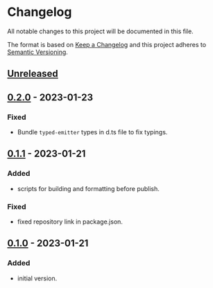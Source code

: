# Changelog

All notable changes to this project will be documented in this file.

The format is based on [Keep a Changelog](http://keepachangelog.com/en/1.0.0/)
and this project adheres to [Semantic Versioning](http://semver.org/spec/v2.0.0.html).

## [Unreleased]

## [0.2.0] - 2023-01-23

### Fixed

-   Bundle `typed-emitter` types in d.ts file to fix typings.

## [0.1.1] - 2023-01-21

### Added

-   scripts for building and formatting before publish.

### Fixed

-   fixed repository link in package.json.

## [0.1.0] - 2023-01-21

### Added

-   initial version.

[Unreleased]: https://github.com/keratagpro/tagpro-analytics-ts/compare/v0.2.0...HEAD
[0.2.0]: https://github.com/keratagpro/tagpro-analytics-ts/compare/v0.1.1...v0.2.0
[0.1.1]: https://github.com/keratagpro/tagpro-analytics-ts/compare/v0.1.0...v0.1.1
[0.1.0]: https://github.com/keratagpro/tagpro-analytics-ts/compare/v0.0.1...v0.1.0
